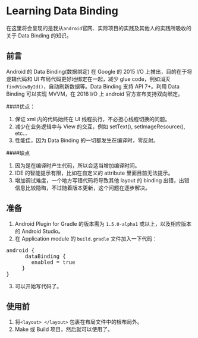 # Learning Data Binding
在这里将会呈现的是我从`android`官网、实际项目的实践及其他人的实践所吸收的关于 Data Binding 的知识。 

## 前言
Android 的 Data Binding(数据绑定) 在 Google 的 2015 I/O 上推出，目的在于将逻辑代码和 UI 布局代码更好地绑定在一起，减少 glue code，例如消灭 `findViewById()`，自动刷新数据等。Data Binding 支持 API 7+。利用 Data Binding 可以实现 MVVM，在 2016 I/O 上 android 官方宣布支持双向绑定。 

####优点：
1. 保证 xml 内的代码始终在 UI 线程执行，不必担心线程切换的问题。
2. 减少在业务逻辑中与 View 的交互，例如 setText(), setImageResource(), etc... 
3. 性能佳，因为 Data Binding 的一切都发生在编译时，零反射。

####缺点
1. 因为是在编译时产生代码，所以会适当增加编译时间。
2. IDE 的智能提示有限，比如在自定义的 attribute 里面目前无法提示。
3. 增加调试难度，一个地方写错代码将导致其他 layout 的 binding 出错，出错信息比较隐晦，不过随着版本更新，这个问题在逐步解决。

## 准备
1. Android Plugin for Gradle 的版本需为 `1.5.0-alpha1` 或以上，以及相应版本的 Android Studio。
2. 在 Application module 的 `build.gradle` 文件加入一下代码： 
<pre>android {
      dataBinding {
   	    enabled = true
   	 }
}
</pre>
3. 可以开始写代码了。 

## 使用前 
1. 将`<layout> </layout>` 包裹在布局文件中的根布局外。
2. Make 或 Build 项目，然后就可以使用了。